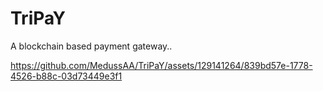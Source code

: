 # TriPaY
A blockchain based payment gateway..


https://github.com/MedussAA/TriPaY/assets/129141264/839bd57e-1778-4526-b88c-03d73449e3f1

